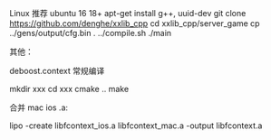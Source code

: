 Linux 推荐 ubuntu 16 18+
apt-get install g++, uuid-dev
git clone https://github.com/denghe/xxlib_cpp
cd xxlib_cpp/server_game
cp ../gens/output/cfg.bin .
../compile.sh
./main





其他：

deboost.context 常规编译

mkdir xxx
cd xxx
cmake ..
make

合并 mac ios .a:

lipo -create libfcontext_ios.a libfcontext_mac.a -output libfcontext.a